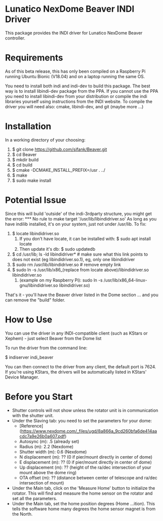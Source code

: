 Lunatico NexDome Beaver INDI Driver
=========================================

This package provides the INDI driver for Lunatico NexDome Beaver controller.

Requirements
============

As of this beta release, this has only been compiled on a Raspberry Pi 
running Ubuntu Bionic (V18.04) and on a laptop running the same OS.

You need to install both indi and indi-dev to build this package. The best way
is to install libindi-dev package from the PPA. If you cannot use
the PPA you need to install libindi-dev from your distribution or compile the
indi libraries yourself using instructions from the INDI website. To compile 
the driver you will need also: cmake, libindi-dev, and git (maybe more ...)
	
Installation
============

In a working directory of your choosing:
1) $ git clone https://github.com/sifank/Beaver.git
2) $ cd Beaver
3) $ mkdir build
4) $ cd build
5) $ cmake -DCMAKE_INSTALL_PREFIX=/usr . ../
6) $ make
7) $ sudo make install

Potential Issue
===============
Since this will build 'outside' of the indi-3rdparty structure, you might get
the error: *** No rule to make target '/usr/lib/libindidriver.so'
As long as you have indilib installed, it's on your system, just not under /usr/lib.
To fix:
1) $ locate libindidriver.so
    1) If you don't have locate, it can be installed with: $ sudo apt install locate
    2) Then update it's db: $ sudo updatedb
2) $ cd /usr/lib; ls -ld libindidriver*   # make sure what this link points to does not exist (eg libindidriver.so.1), eg, only one libindidriver
3) $ sudo rm /usr/lib/libindidriver.so    # remove empty link
4) $ sudo ln -s /usr/lib/x86_(replace from locate above)/libindidriver.so  libindidriver.so
   1) (example on my Raspberry Pi):  sudo ln -s /usr/lib/x86_64-linux-gnu/libindidriver.so  libindidriver.so)

That's it - you'll have the Beaver driver listed in the Dome section
... and you can remove the "build" folder.
	
How to Use
==========

You can use the driver in any INDI-compatible client (such as KStars or Xephem) - just select 
Beaver from the Dome list

To run the driver from the command line:

$ indiserver indi_beaver

You can then connect to the driver from any client, the default port is 7624.
If you're using KStars, the drivers will be automatically listed in KStars' Device Manager.

Before you Start
================
- Shutter controls will not show unless the rotator unit is in communication with the
  shutter unit.
- Under the Slaving tab: you need to set the parameters for your dome:
  + [Reference] (https://www.nexdome.com/_files/ugd/8a866a_9cd260bfa6de414aacdc7a9e26b0a607.pdf)
  - Autosync (m): .5 (already set)
  - Radius (m):  2.2 (Nexdome)
  - Shutter width (m):  0.6 (Nexdome)
  - N displacement (m):  ?? (0 if pier/mount directly in center of dome)
  - E displacement (m):  ?? (0 if pier/mount directly in center of dome)
  - Up displacement (m): ?? (height of the ra/dec intersection of your mount above the dome ring)
  - OTA offset (m):  ?? (distance between center of telescope and ra/dec intersection of mount)
- Under the Main tab, click on the 'Measure Home' button to initialize the rotator.  This will
  find and measure the home sensor on the rotator and set all the parameters.
- Under the Main tab, set the home position degrees (Home ...ition).  This tells the software
  home many degrees the home sensor magnet is from the North.

